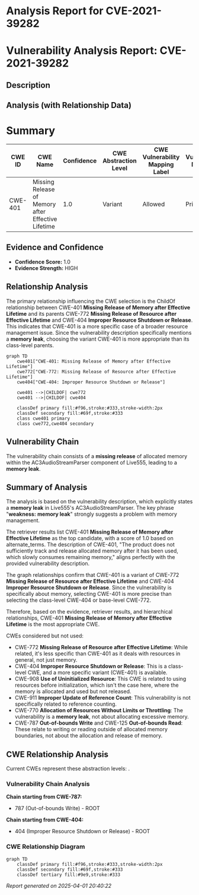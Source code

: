 # Analysis Report for CVE-2021-39282

# Vulnerability Analysis Report: CVE-2021-39282

## Description



## Analysis (with Relationship Data)

# Summary
| CWE ID | CWE Name | Confidence | CWE Abstraction Level | CWE Vulnerability Mapping Label | CWE-Vulnerability Mapping Notes |
|---|---|---|---|---|---|
| CWE-401 | Missing Release of Memory after Effective Lifetime | 1.0 | Variant | Allowed | Primary CWE |

## Evidence and Confidence

*   **Confidence Score:** 1.0
*   **Evidence Strength:** HIGH

## Relationship Analysis
The primary relationship influencing the CWE selection is the ChildOf relationship between CWE-401 **Missing Release of Memory after Effective Lifetime** and its parents CWE-772 **Missing Release of Resource after Effective Lifetime** and CWE-404 **Improper Resource Shutdown or Release**. This indicates that CWE-401 is a more specific case of a broader resource management issue. Since the vulnerability description specifically mentions a **memory leak**, choosing the variant CWE-401 is more appropriate than its class-level parents.

```mermaid
graph TD
    cwe401["CWE-401: Missing Release of Memory after Effective Lifetime"]
    cwe772["CWE-772: Missing Release of Resource after Effective Lifetime"]
    cwe404["CWE-404: Improper Resource Shutdown or Release"]
    
    cwe401 -->|CHILDOF| cwe772
    cwe401 -->|CHILDOF| cwe404
    
    classDef primary fill:#f96,stroke:#333,stroke-width:2px
    classDef secondary fill:#69f,stroke:#333
    class cwe401 primary
    class cwe772,cwe404 secondary
```

## Vulnerability Chain
The vulnerability chain consists of a **missing release** of allocated memory within the AC3AudioStreamParser component of Live555, leading to a **memory leak**.

## Summary of Analysis
The analysis is based on the vulnerability description, which explicitly states a **memory leak** in Live555's AC3AudioStreamParser. The key phrase "**weakness:** **memory leak**" strongly suggests a problem with memory management.

The retriever results list CWE-401 **Missing Release of Memory after Effective Lifetime** as the top candidate, with a score of 1.0 based on alternate_terms. The description of CWE-401, "The product does not sufficiently track and release allocated memory after it has been used, which slowly consumes remaining memory," aligns perfectly with the provided vulnerability description.

The graph relationships confirm that CWE-401 is a variant of CWE-772 **Missing Release of Resource after Effective Lifetime** and CWE-404 **Improper Resource Shutdown or Release**. Since the vulnerability is specifically about memory, selecting CWE-401 is more precise than selecting the class-level CWE-404 or base-level CWE-772.

Therefore, based on the evidence, retriever results, and hierarchical relationships, CWE-401 **Missing Release of Memory after Effective Lifetime** is the most appropriate CWE.

CWEs considered but not used:

*   CWE-772 **Missing Release of Resource after Effective Lifetime**: While related, it's less specific than CWE-401 as it deals with resources in general, not just memory.
*   CWE-404 **Improper Resource Shutdown or Release**: This is a class-level CWE, and a more specific variant (CWE-401) is available.
*   CWE-908 **Use of Uninitialized Resource**: This CWE is related to using resources before initialization, which isn't the case here, where the memory is allocated and used but not released.
*   CWE-911 **Improper Update of Reference Count**: This vulnerability is not specifically related to reference counting.
*   CWE-770 **Allocation of Resources Without Limits or Throttling**: The vulnerability is a **memory leak**, not about allocating excessive memory.
*   CWE-787 **Out-of-bounds Write** and CWE-125 **Out-of-bounds Read**: These relate to writing or reading outside of allocated memory boundaries, not about the allocation and release of memory.


## CWE Relationship Analysis

Current CWEs represent these abstraction levels: .


### Vulnerability Chain Analysis

**Chain starting from CWE-787:**
- 787 (Out-of-bounds Write) - ROOT


**Chain starting from CWE-404:**
- 404 (Improper Resource Shutdown or Release) - ROOT



### CWE Relationship Diagram

```mermaid
graph TD
    classDef primary fill:#f96,stroke:#333,stroke-width:2px
    classDef secondary fill:#69f,stroke:#333
    classDef tertiary fill:#9e9,stroke:#333
```



*Report generated on 2025-04-01 20:40:22*
